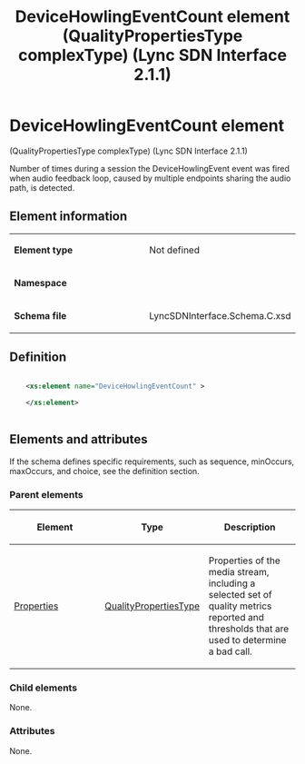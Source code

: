 ﻿---
title: DeviceHowlingEventCount element (QualityPropertiesType complexType) (Lync SDN Interface 2.1.1)
TOCTitle: DeviceHowlingEventCount element
ms:assetid: 38ca2938-fcd7-7008-c89f-42cf4b6a9e78
ms:mtpsurl: https://msdn.microsoft.com/library/Dn912712(v=office.15)
ms:contentKeyID: 64126882
ms.date: 02/16/2015
mtps_version: v=office.15
dev_langs:
- xml
---

# DeviceHowlingEventCount element 

(QualityPropertiesType complexType) (Lync SDN Interface 2.1.1)

Number of times during a session the DeviceHowlingEvent event was fired when audio feedback loop, caused by multiple endpoints sharing the audio path, is detected.

## Element information

<table>
<colgroup>
<col style="width: 50%" />
<col style="width: 50%" />
</colgroup>
<tbody>
<tr class="odd">
<td><p><strong>Element type</strong></p></td>
<td><p>Not defined</p></td>
</tr>
<tr class="even">
<td><p><strong>Namespace</strong></p></td>
<td><p></p></td>
</tr>
<tr class="odd">
<td><p><strong>Schema file</strong></p></td>
<td><p>LyncSDNInterface.Schema.C.xsd</p></td>
</tr>
</tbody>
</table>


## Definition

```xml

    <xs:element name="DeviceHowlingEventCount" >
    
    </xs:element>
  
```

## Elements and attributes

If the schema defines specific requirements, such as sequence, minOccurs, maxOccurs, and choice, see the definition section.

### Parent elements

<table>
<colgroup>
<col style="width: 33%" />
<col style="width: 33%" />
<col style="width: 33%" />
</colgroup>
<thead>
<tr class="header">
<th><p>Element</p></th>
<th><p>Type</p></th>
<th><p>Description</p></th>
</tr>
</thead>
<tbody>
<tr class="odd">
<td><p><a href="properties-element-qualitytype-complextype-lync-sdn-interface-2-1-1.md">Properties</a></p></td>
<td><p><a href="qualitypropertiestype-complextype-lync-sdn-interface-2-1-1.md">QualityPropertiesType</a></p></td>
<td><p>Properties of the media stream, including a selected set of quality metrics reported and thresholds that are used to determine a bad call.</p></td>
</tr>
</tbody>
</table>


### Child elements

None.

### Attributes

None.

